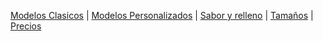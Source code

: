 [Modelos Clasicos](./modelosclasicos.md) | [Modelos Personalizados](./modelospersonalizados.md) | [Sabor y relleno](./saboryrelleno.md) | [Tamaños](./tamaños.md) | [Precios](./precios.md)


